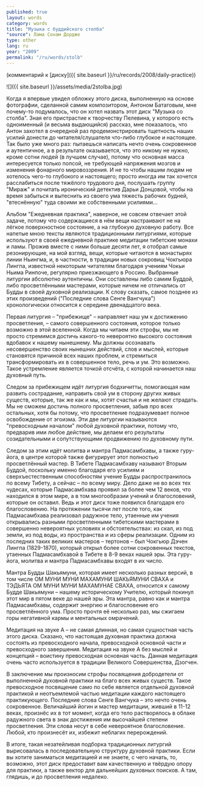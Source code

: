 ```yaml
---
published: true
layout: words
category: words
title: "Музыка с буддийского столба"
"source": Лама Сонам Дордже
type: other
lang: ru
year: "2009"
permalink: "/ru/words/stolb"
---
```


(комментарий к [диску]({{ site.baseurl }}/ru/records/2008/daily-practice))

![]({{ site.baseurl }}/assets/media/2stolba.jpg)

Когда я впервые увидел обложку этого диска, выполненную на основе фотографии, сделанной самим композитором, Антоном Батаговым, мне почему-то подумалось, что он хотел назвать этот диск "Музыка со столба". Зная его пристрастие к творчеству Пелевина, у которого есть одноименный (и весьма выдающийся) рассказ, мне показалось, что Антон захотел в очередной раз продемонстрировать тщетность наших усилий донести до читателя/слушателя что-либо глубокое и настоящее. Так было уже много раз: пытаешься написать нечто очень сокровенное и аутентичное, а в результате оказывается, что это никому не нужно, кроме сотни людей (в лучшем случае), потому что основная масса интересуется только попсой, не требующей напряжения мозгов и изменения фонарного мировоззрения. И не то чтобы нашим людям не хотелось чего-то глубокого и настоящего; просто иногда им так хочется расслабиться после тяжёлого трудового дня, послушать группу "Мираж" и почитать иронический детектив Дарьи Донцовой, чтобы на время забыться и вытеснить из своего ума тяжесть рабочих будней, "втеснённую" туда своими же собственными усилиями...

Альбом "Ежедневная практика", наверное, не совсем отвечает этой задаче, потому что содержащиеся в нём вещи настраивают не на лёгкое поверхностное состояние, а на глубокую духовную работу. Все напетые мною тексты являются традиционными литургиями, которые используют в своей ежедневной практике медитации тибетские монахи и ламы. Прожив вместе с ними больше десяти лет, я отобрал самые резонирующие, на мой взгляд, вещи, которые читаются в монастырях линии Ньингма, и, в частности, в традиции новых сокровищ Чокгьюра Лингпа, известной некоторым читателям благодаря учениям Чокьи Ньима Ринпоче, регулярно приезжающего в Россию. Выбранные литургии абсолютно аутентичны. Они составлены либо самим Буддой, либо просветлёнными мастерами, которые ничем не отличались от Будды в своей духовной реализации. К слову сказать, самое позднее из этих произведений ("Последние слова Сенге Вангчука") хронологически относится к середине двенадцатого века.

Первая литургия – "прибежище" – направляет наш ум к достижению просветления, – самого совершенного состояния, которое только возможно в этой вселенной. Когда мы читаем эти строфы, мы не просто стремимся достичь какого-то невероятно высокого состояния вдобавок к нашему нынешнему. Мы должны осознавать несовершенство своих нынешних действий, слов и мыслей, которые становятся причиной всех наших проблем, и стремиться трансформировать их в совершенное тело, речь и ум. Это возможно. Такое устремление является точкой отсчёта, с которой начинается наш духовный путь.

Следом за прибежищем идёт литургия бодхичитты, помогающая нам развить сострадание, направить свой ум в сторону других живых существ, которые, так же как и мы, хотят счастья и не желают страдать. Мы не сможем достичь полного просветления, забыв про всех остальных, хотя бы потому, что просветление подразумевает полное освобождение от эгоизма. Эти две литургии называются "превосходным началом" любой духовной практики, потому что, предварив ими любое действие, мы делаем его результаты созидательными и сопутствующими продвижению по духовному пути.

Следом за этим идёт молитва и мантра Падмасамбхавы, а также гуру-йога, в центре которой также фигурирует этот полностью просветлённый мастер. В Тибете Падмасамбхаву называют Вторым Буддой, поскольку именно благодаря его усилиям и сверхъестественным способностям учение Будды распространилось по всему Тибету, а сейчас – по всему миру. Дело даже не во всех тех чудесах, которые Падмасамбхава проявил за более чем 12 веков, что находился в этом мире, а в том многообразии учений и благословений, которые он оставил. Ведь и этот диск тоже появился благодаря его благословению. На протяжении тысячи лет после того, как Падмасамбхава реализовал радужное тело, утаенные им учения открывались разными просветленными тибетскими мастерами в совершенно невероятных условиях и обстоятельствах: из скал, из под земли, из под воды, из пространства и из сферы реализации. Одним из последних таких великих мастеров – тертонов – был Чокгьюр Дэчен Лингпа (1829-1870), который открыл более сотни сокровенных текстов, утаенных Падмасамбхавой в Тибете в 8-9 веках нашей эры. Эта гуру-йога, молитва и мантра Падмасамбхавы входят в их число.

Мантра Будды Шакьямуни, которая имеет несколько разных версий, в том числе ОМ МУНИ МУНИ МАХАМУНИ ШАКЬЯМУНИ СВАХА и ТЭДЬЯТА ОМ МУНИ МУНИ МАХАМУНАЕ СВАХА, относится к самому Будде Шакьямуни – нашему историческому Учителю, который покинул этот мир в пятом веке до нашей эры. Эта мантра, равно как и мантра Падмасамбхавы, содержит энергию и благословение его просветлённого ума. Просто прочтя её несколько раз, мы сжигаем горы негативной кармы и ментальных омрачений. 

Медитация на звуке А – не самая длинная, но самая сущностная часть этого диска. Сказано, что настоящая духовная практика должна состоять из превосходного начала, превосходной основной части и превосходного завершения. Медитация на звуке А без мыслей и концепций – воистину превосходная основная часть. Данная медитация очень часто используется в традиции Великого Совершенства, Дзогчен.

В заключение мы произносим строфы посвящения добродетели от выполненной духовной практики на благо всех живых существ. Такое превосходное посвящение само по себе является отдельной духовной практикой и неотъемлемой частью медитации каждого настоящего практикующего. Последние слова Сенге Вангчука – это нечто очень сокровенное. Величайший йогин и мастер медитации, живший в 11-12 веках, произнёс их в тот момент, когда его тело растворялось в облаке радужного света в знак достижения им высочайшей степени просветления. Эти слова несут в себе невероятное благословение. Любой, кто произнесёт их, избежит неблагих перерождений.

В итоге, такая незатейливая подборка традиционных литургий вырисовалась в последовательную структуру духовной практики. Если вы хотите заниматься медитацией и не знаете, с чего начать, то, возможно, этот диск предоставит вам качественную и твёрдую опору для практики, а также вектор для дальнейших духовных поисков. А там, глядишь, и до просветления недалеко.